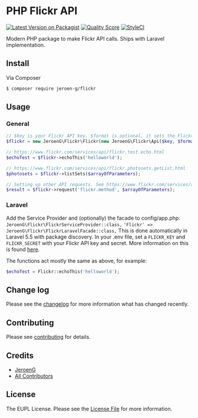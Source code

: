 # PHP Flickr API

[![Latest Version on Packagist][ico-version]][link-packagist]
[![Quality Score][ico-code-quality]][link-code-quality]
[![StyleCI][ico-styleci]][link-styleci]

Modern PHP package to make Flickr API calls. Ships with Laravel implementation.

## Install

Via Composer

``` bash
$ composer require jeroen-g/flickr
```

## Usage

### General

```php
// $key is your Flickr API key. $format is optional, it sets the Flickr response format.
$flickr = new JeroenG\Flickr\Flickr(new JeroenG\Flickr\Api($key, $format));

// https://www.flickr.com/services/api/flickr.test.echo.html
$echoTest = $flickr->echoThis('helloworld');

// https://www.flickr.com/services/api/flickr.photosets.getList.html
$photosets = $flickr->listSets($arrayOfParameters);

// Setting up other API requests. See https://www.flickr.com/services/api
$result = $flickr->request('flickr.method', $arrayOfParameters);
```

### Laravel

Add the Service Provider and (optionally) the facade to config/app.php:
`JeroenG\Flickr\FlickrServiceProvider::class,`
`'Flickr' => JeroenG\Flickr\FlickrLaravelFacade::class,`
This is done automatically in Laravel 5.5 with package discovery.
In your .env file, set a `FLICKR_KEY` and `FLICKR_SECRET` with your Flickr API key and secret. More information on this is found [here](https://www.flickr.com/services/api/keys/).

The functions act mostly the same as above, for example:
```php
$echoTest = Flickr::echoThis('helloworld');
```

## Change log

Please see the [changelog](changelog.md) for more information what has changed recently.

## Contributing

Please see [contributing](contributing.md) for details.

## Credits

- [JeroenG][link-author]
- [All Contributors][link-contributors]

## License

The EUPL License. Please see the [License File](license.md) for more information.

[ico-version]: https://img.shields.io/packagist/v/jeroen-g/flickr.svg?style=flat-square
[ico-code-quality]: https://img.shields.io/scrutinizer/g/jeroen-g/flickr.svg?style=flat-square
[ico-styleci]: https://styleci.io/repos/59955535/shield

[link-packagist]: https://packagist.org/packages/jeroen-g/flickr
[link-code-quality]: https://scrutinizer-ci.com/g/jeroen-g/flickr
[link-styleci]: https://styleci.io/repos/59955535
[link-author]: https://github.com/Jeroen-G
[link-contributors]: ../../contributors